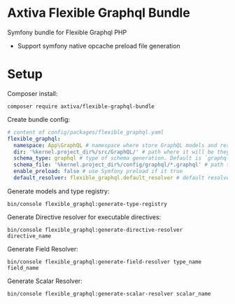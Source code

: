# Axtiva Flexible Graphql Bundle

Symfony bundle for Flexible Graphql PHP

- Support symfony native opcache preload file generation

# Setup

Composer install:

```
composer require axtiva/flexible-graphql-bundle
```

Create bundle config:

```yaml
# content of config/packages/flexible_graphql.yaml
flexible_graphql:
  namespace: App\GraphQL # namespace where store GraphQL models and resolvers
  dir: '%kernel.project_dir%/src/GraphQL/' # path where it will be they save files
  schema_type: graphql # type of schema generation. Default is `graphql` or optional is `federation` for apollo federation support 
  schema_file: '%kernel.project_dir%/config/graphql/*.graphql' # path to graphql schema SDL files
  enable_preload: false # use Symfony preload if it true
  default_resolver: flexible_graphql.default_resolver # default resolver if it does not defined
```

Generate models and type registry:

```shell
bin/console flexible_graphql:generate-type-registry
```

Generate Directive resolver for executable directives:

```shell
bin/console flexible_graphql:generate-directive-resolver directive_name
```

Generate Field Resolver:

```shell
bin/console flexible_graphql:generate-field-resolver type_name field_name
```

Generate Scalar Resolver:

```shell
bin/console flexible_graphql:generate-scalar-resolver scalar_name
```